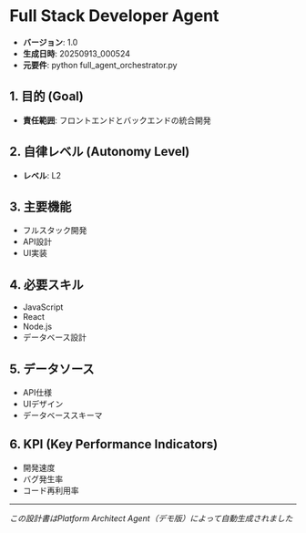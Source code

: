 # Full Stack Developer Agent

- **バージョン**: 1.0
- **生成日時**: 20250913_000524
- **元要件**: python full_agent_orchestrator.py

## 1. 目的 (Goal)
- **責任範囲**: フロントエンドとバックエンドの統合開発

## 2. 自律レベル (Autonomy Level)
- **レベル**: L2

## 3. 主要機能
- フルスタック開発
- API設計
- UI実装

## 4. 必要スキル
- JavaScript
- React
- Node.js
- データベース設計

## 5. データソース
- API仕様
- UIデザイン
- データベーススキーマ

## 6. KPI (Key Performance Indicators)
- 開発速度
- バグ発生率
- コード再利用率

---
*この設計書はPlatform Architect Agent（デモ版）によって自動生成されました*
